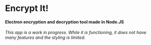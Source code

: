 # Encrypt It!

#### Electron encryption and decryption tool made in Node.JS

*This app is a work in progress. While it is functioning, it does not have many features and the styling is limited.*
